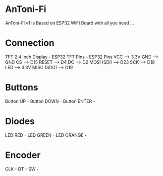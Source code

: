 # AnToni-Fi
AnToni-Fi v1 is Based on ESP32 WiFi Board with all you need ... 

# Connection
TFT 2.4 Inch Display - ESP32
TFT Pins - ESP32 Pins
VCC --> 3.3V
GND --> GND
CS --> D15
RESET --> D4
DC --> D2
MOSI (SDI) --> D23
SCK --> D18
LED --> 3.3V
MISO (SDO) --> D19

# Buttons
Button UP - 
Button DOWN - 
Button ENTER - 

# Diodes
LED RED - 
LED GREEN - 
LED ORANGE - 

# Encoder
CLK - 
DT - 
SW - 
